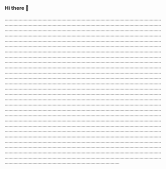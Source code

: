 ### Hi there 👋

...............................................................................................................................................................................................................................................................................................................................................................................................................................................................................................................................................................................................................................................................................................................................................................................................................................................................................................................................................................................................................................................................................................................................................................................................................................................................................................................................................................................................................................................................................................................................................................................................................................................................................................................................................................................................................................................................................................................................................................................................................................................................................................................................................................................................................................................................................................................................................................................................................................................................................................................................................................................................................................................................................................................................................................................................................................................................................................................................................................................................................................................................................................................................................................................................................................................................................................................................................................................................................................................................................................................................................................................